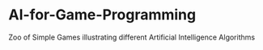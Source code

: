 # AI-for-Game-Programming
Zoo of Simple Games illustrating different Artificial Intelligence Algorithms
